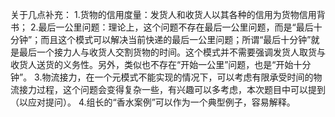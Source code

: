 关于几点补充：
1.货物的信用度量：发货人和收货人以其各种的信用为货物信用背书；
2.最后一公里问题：理论上，这个问题不存在最后一公里问题，而是“最后十分钟”；而且这个模式可以解决当前快递的最后一公里问题；所谓“最后十分钟”就是最后一个接力人与收货人交割货物的时间。这个模式并不需要强调发货人取货与收货人送货的义务性。另外，类似也不存在“开始一公里”问题，也是“开始十分钟”。
3.物流接力，在一个元模式不能实现的情况下，可以考虑有限承受时间的物流接力过程，这个问题会变得复杂一些，有兴趣可以多考虑，本次题目中可以提到（以应对提问）。
4.组长的“香水案例”可以作为一个典型例子，容易解释。
